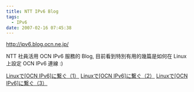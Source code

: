 ```yaml
---
title: NTT IPv6 Blog
tags:
  - IPv6
date: 2007-02-16 07:45:38
---
```


http://ipv6.blog.ocn.ne.jp/

NTT 社員活用 OCN IPv6 服務的 Blog, 目前看到特別有用的幾篇是如何在 Linux 上設定 OCN IPv6 連線 :)

[Linuxで[OCN IPv6]に繋ぐ（1）](http://ipv6.blog.ocn.ne.jp/ipv6/2006/04/linuxocn_ipv61_35c9.html)
[Linuxで[OCN IPv6]に繋ぐ（2）](http://ipv6.blog.ocn.ne.jp/ipv6/2006/04/linuxocn_ipv62_5915.html)
[Linuxで[OCN IPv6]に繋ぐ（3）](http://ipv6.blog.ocn.ne.jp/ipv6/2006/04/linuxocn_ipv63_7f90.html)